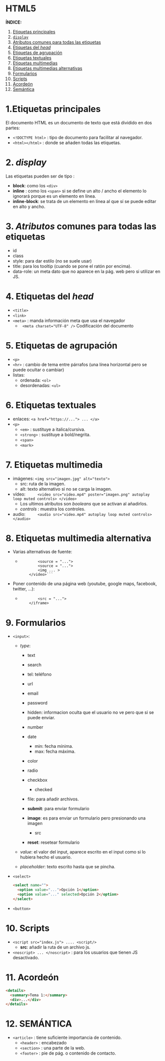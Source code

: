 # HTML5

**ÍNDICE:**

1. [Etiquetas principales](#id1)
2. [`display`](#id2)
3. [Atributos comunes para todas las etiquetas](#id3)
4. [Etiquetas del _head_](#id4)
5. [Etiquetas de agrupación](#id5)
6. [Etiquetas textuales](#id6)
7. [Etiquetas multimedias](#id7)
8. [Etiquetas multimedias alternativas](#id8)
9. [Formularios](#id8)
10. [Scripts](#id10)
11. [Acordeón](#id11)
12. [Semántica](#id12)

# 1.Etiquetas principales<a name="id1"></a>

El documento HTML es un documento de texto que está dividido en dos partes:

- `<!DOCTYPE html>` : tipo de documento para facilitar al navegador.
- `<html></html>` : donde se añaden todas las etiquetas.

# 2. _display_ <a name="id2"></a>

Las etiquetas pueden ser de tipo :

- **block**: como los `<div>`
- **inline** : como los `<span>` si se define un alto / ancho el elemento lo ignorará porque es un elemento en línea.
- **inline-block**: se trata de un elemento en línea al que sí se puede editar en alto y ancho.

# 3. _Atributos_ comunes para todas las etiquetas <a name="id3"></a>

- id
- class
- style: para dar estilo (no se suele usar)
- title: para los tooltip (cuando se pone el ratón por encima).
- data-role: un meta dato que no aparece en la pág. web pero si utilizar en JS.

# 4. Etiquetas del _head_ <a name="id4"></a>

- `<title>`
- `<link>`
- `<meta>` : manda información meta que usa el navegador
  - ` <meta charset="UTF-8" />` Codificación del documento

# 5. Etiquetas de agrupación <a name="id5"></a>

- `<p>`
- `<hr>` : cambio de tema entre párrafos (una línea horizontal pero se puede ocultar o cambiar)
- listas:
  - ordenada: `<ol>`
  - desordenadas: `<ul>`

# 6. Etiquetas textuales <a name="id6"></a>

- enlaces: `<a href="https://..."> ... </a>`
- `<p>`
  - `<em>` : sustituye a italica/cursiva.
  - `<strong>` : sustituye a bold/negrita.
  - `<span>`
  - `<mark>`

# 7. Etiquetas multimedia <a name="id7"></a>

- imágenes: `<img src="imagen.jpg" alt="texto">`
  - src: ruta de la imagen.
  - alt: texto alternativo si no se carga la imagen.
- vídeo: `     <video src="video.mp4"
			poster="imagen.png"
			autoplay loop muted controls>
</video>`
  - Los ultimos atributos son _booleans_ que se activan al añadirlos.
  - _controls_ : muestra los controles.
- audio: `     <audio src="video.mp4"
			autoplay loop muted controls>
</audio>`

# 8. Etiquetas multimedia alternativa <a name="id8"></a>

- Varias alternativas de fuente:
  - ````<video>
    		<source = "...">
    		<source = "...">
    		<img ... >
    	</video>```
    ````
- Poner contenido de una página web (youtube, google maps, facebook, twitter, ...):
  - ```<iframe>
    		<src = "...">
    	</iframe>
    ```

# 9. Formularios <a name="id9"></a>

- `<input>`:

  - _type_:

    - text
    - search
    - tel: teléfono
    - url
    - email
    - password
    - hidden: informacion oculta que el usuario no ve pero que si se puede enviar.
    - number
    - date
      - min: fecha mínima.
      - max: fecha máxima.
    - color
    - radio
    - checkbox
      - checked
    - file: para añadir archivos.

    - **submit**: para enviar formulario
    - **image**: es para enviar un formulario pero presionando una imagen
      - src
    - **reset**: resetear formulario

  - _value_: el valor del input, aparece escrito en el input como si lo hubiera hecho el usuario.
  - _placeholder_: texto escrito hasta que se pincha.

- `<select>`
  ```html
  <select name="">
    <option value="...">Opción 1</option>
    <option value="..." selected>Opción 2</option>
  </select>
  ```
- `<button>`

# 10. Scripts <a name="id10"></a>

- `<script src="index.js"> .... <script/>`
  - **src**: añadir la ruta de un archivo js.
- `<noscript> ... </noscript>` : para los usuarios que tienen JS desactivado.

# 11. Acordeón <a name="id11"></a>

```html
<details>
  <summary>Tema 1:</summary>
  <div>...</div>
</details>
```

# 12. SEMÁNTICA <a name="id12"></a>

- `<article>` : tiene suficiente importancia de contenido.
  - `<header>` : encabezado
  - `<section>` : una parte de la web.
  - `<footer>` : pie de pág. o contenido de contacto.
